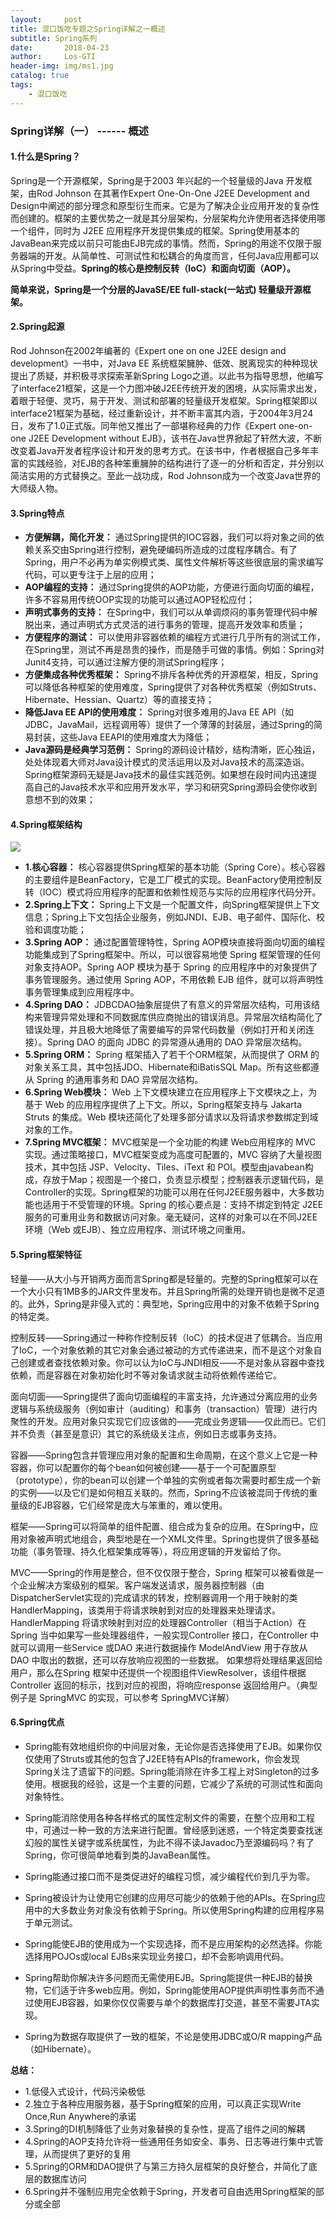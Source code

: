```yaml
---
layout:     post
title: 混口饭吃专题之Spring详解之一概述
subtitle: Spring系列
date:       2018-04-23
author:     Los-GTI
header-img: img/ms1.jpg
catalog: true
tags:
    - 混口饭吃
---
```



### Spring详解（一） ------ 概述

#### 1.什么是Spring？

Spring是一个开源框架，Spring是于2003 年兴起的一个轻量级的Java 开发框架，由Rod Johnson 在其著作Expert One-On-One J2EE Development and Design中阐述的部分理念和原型衍生而来。它是为了解决企业应用开发的复杂性而创建的。框架的主要优势之一就是其分层架构，分层架构允许使用者选择使用哪一个组件，同时为 J2EE 应用程序开发提供集成的框架。Spring使用基本的JavaBean来完成以前只可能由EJB完成的事情。然而，Spring的用途不仅限于服务器端的开发。从简单性、可测试性和松耦合的角度而言，任何Java应用都可以从Spring中受益。**Spring的核心是控制反转（IoC）和面向切面（AOP）。**

**简单来说，Spring是一个分层的JavaSE/EE full-stack(一站式) 轻量级开源框架。**

#### 2.Spring起源

Rod Johnson在2002年编著的《Expert one on one J2EE design and development》一书中，对Java EE 系统框架臃肿、低效、脱离现实的种种现状提出了质疑，并积极寻求探索革新Spring Logo之道。以此书为指导思想，他编写了interface21框架，这是一个力图冲破J2EE传统开发的困境，从实际需求出发，着眼于轻便、灵巧，易于开发、测试和部署的轻量级开发框架。Spring框架即以interface21框架为基础，经过重新设计，并不断丰富其内涵，于2004年3月24日，发布了1.0正式版。同年他又推出了一部堪称经典的力作《Expert one-on-one J2EE Development without EJB》，该书在Java世界掀起了轩然大波，不断改变着Java开发者程序设计和开发的思考方式。在该书中，作者根据自己多年丰富的实践经验，对EJB的各种笨重臃肿的结构进行了逐一的分析和否定，并分别以简洁实用的方式替换之。至此一战功成，Rod Johnson成为一个改变Java世界的大师级人物。

#### 3.Spring特点

- **方便解耦，简化开发：** 通过Spring提供的IOC容器，我们可以将对象之间的依赖关系交由Spring进行控制，避免硬编码所造成的过度程序耦合。有了Spring，用户不必再为单实例模式类、属性文件解析等这些很底层的需求编写代码，可以更专注于上层的应用；
- **AOP编程的支持：** 通过Spring提供的AOP功能，方便进行面向切面的编程，许多不容易用传统OOP实现的功能可以通过AOP轻松应付；
- **声明式事务的支持：** 在Spring中，我们可以从单调烦闷的事务管理代码中解脱出来，通过声明式方式灵活的进行事务的管理，提高开发效率和质量；
- **方便程序的测试：** 可以使用非容器依赖的编程方式进行几乎所有的测试工作，在Spring里，测试不再是昂贵的操作，而是随手可做的事情。例如：Spring对Junit4支持，可以通过注解方便的测试Spring程序；
- **方便集成各种优秀框架：** Spring不排斥各种优秀的开源框架，相反，Spring可以降低各种框架的使用难度，Spring提供了对各种优秀框架（例如Struts、Hibernate、Hessian、Quartz）等的直接支持；
- **降低Java EE API的使用难度：** Spring对很多难用的Java EE API（如JDBC，JavaMail，远程调用等）提供了一个薄薄的封装层，通过Spring的简易封装，这些Java EEAPI的使用难度大为降低；
- **Java源码是经典学习范例：** Spring的源码设计精妙，结构清晰，匠心独运，处处体现着大师对Java设计模式的灵活运用以及对Java技术的高深造诣。Spring框架源码无疑是Java技术的最佳实践范例。如果想在段时间内迅速提高自己的Java技术水平和应用开发水平，学习和研究Spring源码会使你收到意想不到的效果；

#### 4.Spring框架结构

![](https://raw.githubusercontent.com/Los-GTI/Los-GTI.github.io/master/img/spring/1120165-20170902113444874-1912798255.png)

- **1.核心容器：** 核心容器提供Spring框架的基本功能（Spring Core）。核心容器的主要组件是BeanFactory，它是工厂模式的实现。BeanFactory使用控制反转（IOC）模式将应用程序的配置和依赖性规范与实际的应用程序代码分开。
- **2.Spring上下文：** Spring上下文是一个配置文件，向Spring框架提供上下文信息；Spring上下文包括企业服务，例如JNDI、EJB、电子邮件、国际化、校验和调度功能；
- **3.Spring AOP：** 通过配置管理特性，Spring AOP模块直接将面向切面的编程功能集成到了Spring框架中。所以，可以很容易地使 Spring 框架管理的任何对象支持AOP。Spring AOP 模块为基于 Spring 的应用程序中的对象提供了事务管理服务。通过使用 Spring AOP，不用依赖 EJB 组件，就可以将声明性事务管理集成到应用程序中。
- **4.Spring DAO：** JDBCDAO抽象层提供了有意义的异常层次结构，可用该结构来管理异常处理和不同数据库供应商抛出的错误消息。异常层次结构简化了错误处理，并且极大地降低了需要编写的异常代码数量（例如打开和关闭连接）。Spring DAO 的面向 JDBC 的异常遵从通用的 DAO 异常层次结构。
- **5.Spring ORM：** Spring 框架插入了若干个ORM框架，从而提供了 ORM 的对象关系工具，其中包括JDO、Hibernate和iBatisSQL Map。所有这些都遵从 Spring 的通用事务和 DAO 异常层次结构。
- **6.Spring Web模块：** Web 上下文模块建立在应用程序上下文模块之上，为基于 Web 的应用程序提供了上下文。所以，Spring框架支持与 Jakarta Struts 的集成。Web 模块还简化了处理多部分请求以及将请求参数绑定到域对象的工作。
- **7.Spring MVC框架：** MVC框架是一个全功能的构建 Web应用程序的 MVC 实现。通过策略接口，MVC框架变成为高度可配置的，MVC 容纳了大量视图技术，其中包括 JSP、Velocity、Tiles、iText 和 POI。模型由javabean构成，存放于Map；视图是一个接口，负责显示模型；控制器表示逻辑代码，是Controller的实现。Spring框架的功能可以用在任何J2EE服务器中，大多数功能也适用于不受管理的环境。Spring 的核心要点是：支持不绑定到特定 J2EE服务的可重用业务和数据访问对象。毫无疑问，这样的对象可以在不同J2EE 环境（Web 或EJB）、独立应用程序、测试环境之间重用。

#### 5.Spring框架特征

轻量——从大小与开销两方面而言Spring都是轻量的。完整的Spring框架可以在一个大小只有1MB多的JAR文件里发布。并且Spring所需的处理开销也是微不足道的。此外，Spring是非侵入式的：典型地，Spring应用中的对象不依赖于Spring的特定类。

控制反转——Spring通过一种称作控制反转（IoC）的技术促进了低耦合。当应用了IoC，一个对象依赖的其它对象会通过被动的方式传递进来，而不是这个对象自己创建或者查找依赖对象。你可以认为IoC与JNDI相反——不是对象从容器中查找依赖，而是容器在对象初始化时不等对象请求就主动将依赖传递给它。

面向切面——Spring提供了面向切面编程的丰富支持，允许通过分离应用的业务逻辑与系统级服务（例如审计（auditing）和事务（transaction）管理）进行内聚性的开发。应用对象只实现它们应该做的——完成业务逻辑——仅此而已。它们并不负责（甚至是意识）其它的系统级关注点，例如日志或事务支持。

容器——Spring包含并管理应用对象的配置和生命周期，在这个意义上它是一种容器，你可以配置你的每个bean如何被创建——基于一个可配置原型（prototype），你的bean可以创建一个单独的实例或者每次需要时都生成一个新的实例——以及它们是如何相互关联的。然而，Spring不应该被混同于传统的重量级的EJB容器，它们经常是庞大与笨重的，难以使用。

框架——Spring可以将简单的组件配置、组合成为复杂的应用。在Spring中，应用对象被声明式地组合，典型地是在一个XML文件里。Spring也提供了很多基础功能（事务管理、持久化框架集成等等），将应用逻辑的开发留给了你。

MVC——Spring的作用是整合，但不仅仅限于整合，Spring 框架可以被看做是一个企业解决方案级别的框架。客户端发送请求，服务器控制器（由DispatcherServlet实现的)完成请求的转发，控制器调用一个用于映射的类HandlerMapping，该类用于将请求映射到对应的处理器来处理请求。HandlerMapping 将请求映射到对应的处理器Controller（相当于Action）在Spring 当中如果写一些处理器组件，一般实现Controller 接口，在Controller 中就可以调用一些Service 或DAO 来进行数据操作 ModelAndView 用于存放从DAO 中取出的数据，还可以存放响应视图的一些数据。 如果想将处理结果返回给用户，那么在Spring 框架中还提供一个视图组件ViewResolver，该组件根据Controller 返回的标示，找到对应的视图，将响应response 返回给用户。（典型例子是 SpringMVC 的实现，可以参考 SpringMVC详解）

#### 6.Spring优点

- Spring能有效地组织你的中间层对象，无论你是否选择使用了EJB。如果你仅仅使用了Struts或其他的包含了J2EE特有APIs的framework，你会发现Spring关注了遗留下的问题。Spring能消除在许多工程上对Singleton的过多使用。根据我的经验，这是一个主要的问题，它减少了系统的可测试性和面向对象特性。

- Spring能消除使用各种各样格式的属性定制文件的需要，在整个应用和工程中，可通过一种一致的方法来进行配置。曾经感到迷惑，一个特定类要查找迷幻般的属性关键字或系统属性，为此不得不读Javadoc乃至源编码吗？有了Spring，你可很简单地看到类的JavaBean属性。

- Spring能通过接口而不是类促进好的编程习惯，减少编程代价到几乎为零。

- Spring被设计为让使用它创建的应用尽可能少的依赖于他的APIs。在Spring应用中的大多数业务对象没有依赖于Spring。所以使用Spring构建的应用程序易于单元测试。

- Spring能使EJB的使用成为一个实现选择，而不是应用架构的必然选择。你能选择用POJOs或local EJBs来实现业务接口，却不会影响调用代码。

- Spring帮助你解决许多问题而无需使用EJB。Spring能提供一种EJB的替换物，它们适于许多web应用。例如，Spring能使用AOP提供声明性事务而不通过使用EJB容器，如果你仅仅需要与单个的数据库打交道，甚至不需要JTA实现。

- Spring为数据存取提供了一致的框架，不论是使用JDBC或O/R mapping产品（如Hibernate）。

**总结：**

- 1.低侵入式设计，代码污染极低
- 2.独立于各种应用服务器，基于Spring框架的应用，可以真正实现Write Once,Run Anywhere的承诺
- 3.Spring的DI机制降低了业务对象替换的复杂性，提高了组件之间的解耦
- 4.Spring的AOP支持允许将一些通用任务如安全、事务、日志等进行集中式管理，从而提供了更好的复用
- 5.Spring的ORM和DAO提供了与第三方持久层框架的良好整合，并简化了底层的数据库访问
- 6.Spring并不强制应用完全依赖于Spring，开发者可自由选用Spring框架的部分或全部

 

 


